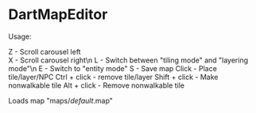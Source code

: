 # DartMapEditor

Usage:

  Z - Scroll carousel left</br>
  X - Scroll carousel right\n
  L - Switch between "tiling mode" and "layering mode"\n
  E - Switch to "entity mode"
  S - Save map
  Click - Place tile/layer/NPC
  Ctrl + click - remove tile/layer
  Shift + click - Make nonwalkable tile
  Alt + click - Remove nonwalkable tile
  
Loads map "maps/_default_.map"
